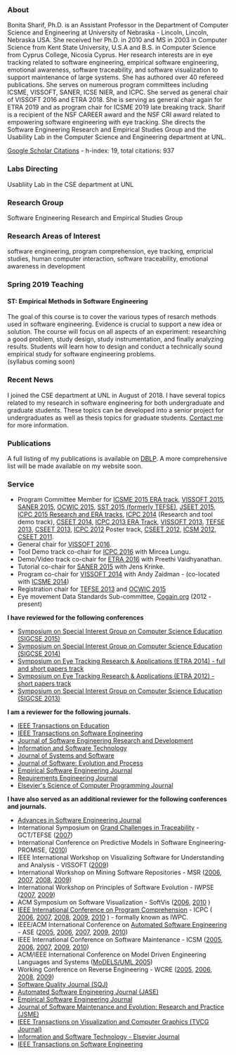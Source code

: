 ### About 
Bonita Sharif, Ph.D. is an Assistant Professor in the Department of Computer Science and Engineering at University of Nebraska - Lincoln, Lincoln, Nebraska USA. She received her Ph.D. in 2010 and MS in 2003 in Computer Science from Kent State University, U.S.A and B.S. in Computer Science from Cyprus College, Nicosia Cyprus. Her research interests are in eye tracking related to software engineering, empirical software engineering, emotional awareness, software traceability, and software visualization to support maintenance of large systems. She has authored over 40 refereed publications. She serves on numerous program committees including ICSME, VISSOFT, SANER, ICSE NIER, and ICPC. She served as general chair of VISSOFT 2016 and ETRA 2018. She is serving as general chair again for ETRA 2019 and as program chair for ICSME 2019 late breaking track.  Sharif is a recipient of the NSF CAREER award and the NSF CRI award related to empowering software engineering with eye tracking. She directs the Software Engineering Research and Empirical Studies Group and the Usability Lab in the Computer Science and Engineering department at UNL.

[Google Scholar Citations](https://scholar.google.com/citations?user=2WeXBokAAAAJ&hl=en) - h-index: 19, total citations: 937

### Labs Directing
Usabliity Lab in the CSE department at UNL

### Research Group
Software Engineering Research and Empirical Studies Group

### Research Areas of Interest
software engineering, program comprehension, eye tracking, empricial studies, human computer interaction, software traceability, emotional awareness in development

### Spring 2019 Teaching
#### ST: Empirical Methods in Software Engineering
The goal of this course is to cover the various types of resarch methods used in software engineering. Evidence is crucial to support a new idea or solution.  The course will focus on all aspects of an experiment: researching a good problem, study design, study instrumentation, and finally analyzing results. Students will learn how to design and conduct a technically sound empirical study for software engineering problems.  
(syllabus coming soon)

### Recent News 
I joined the CSE department at UNL in August of 2018. I have several topics related to my research in software engineering for both undergraduate and graduate students.  These topics can be developed into a senior project for undergraduates as well as thesis topics for graduate students.  [Contact me](mailto:bsharif@unl.edu) for more information.

### Publications
A full listing of my publications is available on [DBLP](https://dblp.uni-trier.de/pers/hd/s/Sharif:Bonita).  A more comprehensive list will be made available on my website soon. 

### Service
  
<ul>
  <li>
  	Program Committee Member for
			<a href="http://www.icsme.uni-bremen.de/cfp_era.php">ICSME 2015 ERA track</a>, 
			<a href="http://vissoft.dcc.uchile.cl/">VISSOFT 2015</a>,
			<a href="http://saner.soccerlab.polymtl.ca/doku.php?id=en:start">SANER 2015</a>, 
			<a href="http://www.ocwic.org/">OCWIC 2015</a>, 			
			<a href="http://www.tu-ilmenau.de/tefse2015/">SST 2015 (formerly TEFSE)</a>, 	
			<a href="http://2015.icse-conferences.org/call-dates/call-for-contributions/jseet">JSEET 2015</a>, 
			<a href="https://dibt.unimol.it/ICPC15/Home.html">ICPC 2015 Research and ERA tracks</a>, 
			<a href="http://icpc2014.usask.ca/">ICPC 2014</a> (Research and tool demo track),
			<a href="http://conferences.computer.org/cseet/2014/">CSEET 2014</a>,
			<a href="http://www.ing.unisannio.it/icpc2013/">ICPC 2013 ERA Track</a>,
			<a href="http://icsm2013.tue.nl/VISSOFT/cfp/">VISSOFT 2013</a>,
  			<a href="http://www.cse.msstate.edu/~tefse13/">TEFSE 2013</a>,
  			<a href="http://conferences.computer.org/cseet/2013/">CSEET 2013</a>,
			<a href="http://icpc12.sosy-lab.org/">ICPC 2012</a> Poster track,
			<a href="http://conferences.computer.org/cseet/2012/">CSEET 2012</a>,
			<a href="http://selab.fbk.eu/icsm2012/">ICSM 2012</a>,
			<a href="http://conferences.computer.org/cseet/2011/CSEET_2011/Index.html">CSEET 2011</a>.
  </li>
  
  <li>
   	General chair for <a href="http://vissoft16.ysu.edu">VISSOFT 2016</a>.
  </li>

  <li>
   	Tool Demo track co-chair for <a href="http://www.program-comprehension.org/icpc16/">ICPC 2016</a> with Mircea Lungu.
  </li>
  
  <li>
   	Demo/Video track co-chair for <a href="http://etra.fxpal.com/2016/">ETRA 2016</a> with Preethi Vaidhyanathan.
  </li>
  
  <li>
   	Tutorial co-chair for <a href="http://saner.soccerlab.polymtl.ca/doku.php?id=en:accepted_tutorials">SANER 2015</a> with Jens Krinke.
  </li>
  
  <li>
   	Program co-chair for <a href="http://">VISSOFT 2014</a> with Andy Zaidman - (co-located with <a href="http://www.icsme2014.org/">ICSME 2014</a>)
  </li>
  
  <li>
   	Registration chair for <a href="http://www.cse.msstate.edu/~tefse13/">TEFSE 2013</a> and 
	<a href="http://www.ocwic.org/">OCWIC 2015</a>
  </li>
    
  <li>
  	Eye movement Data Standards Sub-committee, <a href="http://www.cogain.org/info/eye-data-quality">Cogain.org</a> (2012 - present)
  </li>
</ul>


<b>I have reviewed for the following conferences
</b>
<ul>
  <li>
		<a href="http://sigcse2015.sigcse.org/">Symposium on Special Interest Group on Computer Science Education (SIGCSE 2015)</a>
  </li>
  
  <li>
		<a href="http://sigcse2014.sigcse.org/">Symposium on Special Interest Group on Computer Science Education (SIGCSE 2014)</a>
  </li>

  <li>
		<a href="http://www.etra2014.org/">Symposium on Eye Tracking Research & Applications (ETRA 2014) - full and short papers track</a>
  </li>

  <li>
		<a href="http://www.etra2012.org/">Symposium on Eye Tracking Research & Applications (ETRA 2012) - short papers track</a>
  </li>

  <li>
		<a href="http://www.sigcse.org/sigcse2013/">Symposium on Special Interest Group on Computer Science Education (SIGCSE 2013)</a>
  </li>
</ul>


<b>I am a reviewer for the following journals.
</b>
<ul>
  <li>
    	<a href="https://mc.manuscriptcentral.com/te-ieee">IEEE Transactions on Education</a>
  </li>
  <li>
    	<a href="http://www.computer.org/portal/web/tse">IEEE Transactions on Software Engineering</a>
  </li>
  
  <li>
		<a href="http://www.jserd.com/">Journal of Software Engineering Research and Development</a>
  </li>
  
  <li>
		<a href="http://www.journals.elsevier.com/information-and-software-technology/">Information and Software Technology</a>
  </li>

  <li>
		<a href="http://www.journals.elsevier.com/journal-of-systems-and-software/">Journal of Systems and Software</a>
  </li>


  <li>
		<a href="http://www.wiley.com/WileyCDA/WileyTitle/productCd-SMR.html">Journal of Software: Evolution and Process</a>
  </li>

  <li>
		<a href="http://www.springer.com/computer/swe/journal/10664">Empirical Software Engineering Journal</a>
  </li>
    <li>
  		<a href="http://www.springer.com/computer/swe/journal/766">Requirements Engineering Journal</a>
  </li>
  <li>
    	<a href="http://www.elsevier.com/wps/find/journaldescription.cws_home/505623/description#description">Elsevier's Science of Computer Programming Journal</a>
  </li>

</ul>



<b>I have also served as an additional reviewer for the following conferences and journals.
</b>
<ul>
  <li>
  		<a href="http://www.hindawi.com/journals/ase/">Advances in Software Engineering Journal</a>
  </li>
  <li>
		International Symposium on <a href="http://www.traceabilitycenter.org">Grand Challenges in Traceability</a> - GCT/TEFSE (<a href="http://www.traceabilitycenter.org/events/TEFSE07/">2007</a>)
  </li>

  <li>
		International Conference on Predictive Models in Software Engineering-PROMISE, (<a href="http://promisedata.org/2010/">2010</a>)
  </li>

  <li>
  		IEEE International Workshop on Visualizing Software for Understanding and Analysis - VISSOFT (<a href="http://vissoft.inf.unisi.ch/">2009</a>)
  </li>
  <li>
		International Workshop on Mining Software Repositories - MSR (<a href="http://msr.uwaterloo.ca/msr2006/">2006</a>, <a href="http://msr.uwaterloo.ca/msr2007/index.html">2007</a>, <a href="http://msr.uwaterloo.ca/msr2008/">2008</a>, <a href="http://msr.uwaterloo.ca/msr2009/index.html">2009</a>)
  </li>

  <li>
		International Workshop on Principles of Software Evolution - IWPSE (<a href="http://iwpse2007.inf.unisi.ch/index.html">2007</a>, <a href="http://ssel.vub.ac.be/iwpse-evol/">2009</a>)
  </li>

  <li>
		ACM Symposium on Software Visualization - SoftVis
		(<a href="http://rw4.cs.uni-sb.de/~diehl/softvis/org/softvis06/">2006</a>,
		<a href="http://www.st.uni-trier.de/~diehl/softvis/org/softvis10/">2010</a>
		)
  </li>

  <li>
		<a href="http://www.program-comprehension.org">IEEE International Conference on Program Comprehension</a> - ICPC (
		<a href="http://www.icpc2006.uwaterloo.ca/">2006</a>,
		<a href="http://www.cs.ualberta.ca/icpc2007/">2007</a>,
		<a href="http://www.cs.vu.nl/icpc2008/">2008</a>,
		<a href="http://icpc.csi.muohio.edu/Home.html">2009</a>,
     	<a href="http://icpc2010.di.uminho.pt/">2010</a>
		) - formally known as IWPC.
  </li>

  <li>
		IEEE/ACM International Conference on
    <a href="http://ase.cs.uni-essen.de/">Automated Software Engineering</a> - ASE (<a href="http://ase.cs.uni-essen.de/ase/past/ase2005/">2005</a>,
    <a href="http://ase.cs.uni-essen.de/ase/past/ase2006/">2006</a>,
    <a href="http://www.cse.msu.edu/ase2007/">2007</a>,
    <a href="https://www.se.auckland.ac.nz/conferences/ase09/">2009</a>,
    <a href="http://soft.vub.ac.be/ase2010/">2010</a>)
  </li>


  <li>
    IEEE International Conference on Software Maintenance - ICSM (<a href="http://www.inf.u-szeged.hu/icsm2005/">2005</a>,
    <a href="http://icsm2006.cs.drexel.edu/">2006</a>, <a href="http://icsm07.ai.univ-paris8.fr/">2007</a>,
    <a href="http://icsm2009.cs.ualberta.ca/">2009</a>,
    <a href="http://icsm2010.upt.ro/">2010</a>)
  </li>

  <li>
    ACM/IEEE International Conference on Model Driven Engineering Languages and Systems (<a href="http://www.cs.colostate.edu/models05/">MoDELS/UML 2005</a>)
  </li>
  <li>
    Working Conference on Reverse Engineering - WCRE (<a href="http://www.rcost.unisannio.it/wcre2005/">2005</a>,
    <a href="http://www.rcost.unisannio.it/wcre2006/">2006</a>,
    <a href="http://swerl.tudelft.nl/wcre2008/">2008</a>,
    <a href="http://web.soccerlab.polymtl.ca/wcre2009/">2009</a>)
  </li>


  <li>
		<a href="http://www.wkap.nl/journalhome.htm/0963-9314">Software Quality Journal (SQJ)</a>
  </li>

  <li>
		<a href="http://www.wkap.nl/journalhome.htm/0928-8910">Automated Software Engineering Journal (JASE)</a>
  </li>

  <li>
		<a href="http://www.springer.com/west/home/computer/programming?SGWID=4-40007-70-35707729-0">Empirical Software Engineering Journal</a>
  </li>

  <li>
    <a href="http://www3.interscience.wiley.com/cgi-bin/jhome/77004487?CRETRY=1&SRETRY=0">Journal of Software Maintenance and Evolution: Research and Practice (JSME)</a>
  </li>

  <li>
    <a href="http://www.computer.org/portal/site/transactions/menuitem.a66ec5ba52117764cfe79d108bcd45f3/index.jsp?&pName=tvcg_home/&;jsessionid=HTCk1sZPhs91pm8vMBJhkK2dGB7j2T3vXyD91kwTfS2V2fpXflfz!383986542">IEEE Transactions on Visualization and Computer Graphics (TVCG Journal)</a>
  </li>


  <li>
    <a href="http://www.elsevier.com/wps/find/journaldescription.cws_home/525444/description#description">Information and Software Technology - Elsevier Journal</a>
  </li>


  <li>
    <a href="http://www2.computer.org/portal/web/tse/">IEEE Transactions on Software Engineering</a>
  </li>


</ul>
